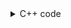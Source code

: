 <details><summary>C++ code</summary>

![](../../../assets/min-no-of-students-to-be-removed.png)

</details>
